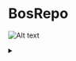 # BosRepo

![Alt text](https://github.com/BosMathias/BosRepo/blob/master/blabla.PLANTUML)
<details>
<summary></summary>
bla

</details>
